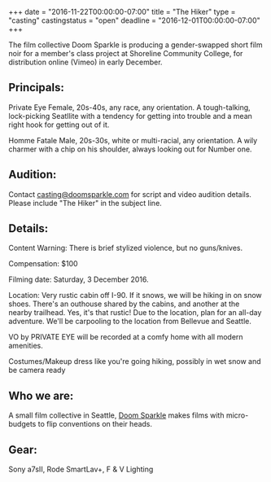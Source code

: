 +++
date = "2016-11-22T00:00:00-07:00"
title = "The Hiker"
type = "casting"
castingstatus = "open"
deadline = "2016-12-01T00:00:00-07:00"
+++

<div class="hero">
The film collective Doom Sparkle is producing a gender-swapped short film noir
for a member's class project at Shoreline Community College,
for distribution online (Vimeo) in early December.
</div>

<div class="box">

<h2>Principals:</h2>

<p><label class="segment">Private Eye</label> Female, 20s-40s, any race, any orientation. A tough-talking, lock-picking Seatllite with a tendency for getting into trouble and a mean right hook for getting out of it.</p>

<p><label class="segment">Homme Fatale</label> Male, 20s-30s, white or multi-racial, any orientation. A wily charmer with a chip on his shoulder, always looking out for Number one.</p>

</div>


<div class="box">
<h2>Audition:</h2>

<p>Contact <a href="mailto:casting@doomsparkle.com">casting@doomsparkle.com</a> for script and video audition details.  Please include "The Hiker" in the subject line.</p>
</div>

<div class="box">
<h2>Details:</h2>

<p><label class="segment">Content Warning</label>: There is brief stylized violence, but no guns/knives.</p>

<p><label class="segment">Compensation</label>: $100</p>

<p><label class="segment">Filming date</label>: Saturday, 3 December 2016.</p>

<p><label class="segment">Location</label>: Very rustic cabin off I-90. If it snows, we will be hiking
in on snow shoes. There's an outhouse shared by the cabins, and another
at the nearby trailhead. Yes, it's that rustic! Due to the location,
plan for an all-day adventure. We'll be carpooling to the location from
Bellevue and Seattle.</p>

<p>VO by PRIVATE EYE will be recorded at a comfy home with all modern amenities.</p>

<p><label class="segment">Costumes/Makeup</label> dress like you're going hiking, possibly in wet snow and be camera ready</p>
</div>

<div class="box">
<h2>Who we are:</h2>

<p>A small film collective in Seattle, <a href="https://doomsparkle.com">Doom Sparkle</a> makes films
with micro-budgets to flip conventions on their heads.</p>

<h2>Gear:</h2>

<p>Sony a7sII, Rode SmartLav+, F & V Lighting</p>

</div>
